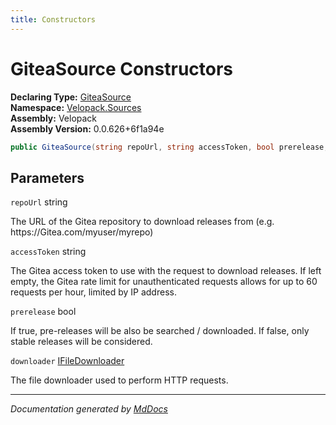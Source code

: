 ```yaml
---
title: Constructors
---
```

<!--  
  <auto-generated>   
    The contents of this file were generated by a tool.  
    Changes to this file may be list if the file is regenerated  
  </auto-generated>   
-->

# GiteaSource Constructors

**Declaring Type:** [GiteaSource](../index.md)  
**Namespace:** [Velopack.Sources](../../index.md)  
**Assembly:** Velopack  
**Assembly Version:** 0.0.626+6f1a94e

```csharp
public GiteaSource(string repoUrl, string accessToken, bool prerelease, IFileDownloader downloader = null);
```

## Parameters

`repoUrl`  string

The URL of the Gitea repository to download releases from  (e.g. https:\/\/Gitea.com\/myuser\/myrepo)

`accessToken`  string

The Gitea access token to use with the request to download releases.  If left empty, the Gitea rate limit for unauthenticated requests allows  for up to 60 requests per hour, limited by IP address.

`prerelease`  bool

If true, pre\-releases will be also be searched \/ downloaded. If false, only stable releases will be considered.

`downloader`  [IFileDownloader](../../IFileDownloader/index.md)

The file downloader used to perform HTTP requests. 

___

*Documentation generated by [MdDocs](https://github.com/ap0llo/mddocs)*
